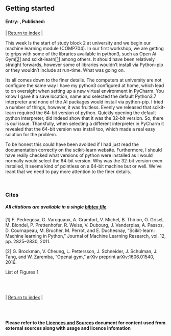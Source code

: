 ## Getting started 
#### Entry: <span id="index"></span>, Published: <span id="published"></span>

<span class="priv_entry" style="display: inline;"></span>
| 
[Return to index](../)
| 
<span class="next_entry" style="display: inline;"></span>


This week Is the start of study block 2 at university and we begin our machine learning module (COMP704). In our first workshop, we are getting to grips with some of the libraries available in python3, such as Open Ai Gym[[2](#c2)] and scikit-learn[[1](#c1)] among others. It should have been relatively straight forwards, however some of libraries wouldn’t install via Python-pip or they wouldn’t include at run-time. What was going on.

Its all comes down to the finer details. The computers at university are not configure the same way I have my python3 configured at home, which lead to on oversight when setting up a new virtual environment in PyCharm. You know I gave it a save location, name and selected the default Python3.7 interpreter and none of the AI packages would install via python-pip. I tried a number of things, however, it was fruitless. Evenly we released that scikit-learn required the 64-bit version of python. Quickly opening the default python interpreter, did indeed show that it was the 32-bit version. So, there is our issue. Thankfully, when selecting a different interpreter in PyCharm it revealed that the 64-bit version was install too, which made a real easy solution for the problem.

To be honest this could have been avoided if I had just read the documentation correctly on the scikit-learn website. Furthermore, I should have really checked what versions of python were installed as I would normally would select the 64-bit version. Why was the 32-bit version even installed, it seems kind of pointless on a 64-bit machine but or well. We’ve leant that we need to pay more attention to the finer details.


<br />

### Cites
##### All citations are available in a single [bibtex file](../references.bib)

<p id="c1">
[1]  F. Pedregosa, G. Varoquaux, A. Gramfort, V. Michel, B. Thirion, O. Grisel, M. Blondel, P. Prettenhofer, R. Weiss, V. Dubourg, J. Vanderplas, A. Passos, D. Cournapeau, M. Brucher, M. Perrot, and E. Duchesnay, “Scikit-learn: Machine learning in Python,” Journal of Machine Learning Research, vol. 12, pp. 2825–2830, 2011.
</p>
<p id="c2">
[2] G. Brockman, V. Cheung, L. Pettersson, J. Schneider, J. Schulman, J. Tang, and W. Zaremba, “Openai gym,” arXiv preprint arXiv:1606.01540, 2016.

List of Figures
1

</p>

<br />
<br />

<span class="priv_entry" style="display: inline;"></span>
| 
[Return to index](../)
| 
<span class="next_entry" style="display: inline;"></span>

<br />
<br />

**Please refer to the [Licences and Sources](../resources/licences-and-sources) document for content used from external sources along with usage and licence infomation**

<br />

<script>
// Store the entry id and published values in a JS script, to make life easier with updateing links.
entry_id  = 1
published = "27-01-22" 
week = 1

document.getElementById("index").innerHTML = entry_id
document.getElementById("published").innerHTML   = `${published} (Week: ${week})`


next_page = "journal_"+ (entry_id + 1)
priv_page = "journal_"+ (entry_id - 1)

next_links = document.getElementsByClassName("next_entry")
priv_links = document.getElementsByClassName("priv_entry")

// atempt to fetch the next page. 
// if we get an ok responce display the next links, 
// otherwise we have most likely reaced the end.
fetch('./'+next_page+'.html')
    .then (
        responce => {
        if ( responce.ok ) 
            for ( let i in next_links )
                next_links[i].innerHTML = '<a href="./'+next_page+'">Next ></a>'
        }
    )

// only display the priv page link if we have gone past the first page.
// theres no need to fetch the prv page, since we know the min id is 0
if (entry_id > 0)
    for ( let i in priv_links )
        priv_links[i].innerHTML = '<a href="./'+priv_page+'">< Priv</a>'


</script>